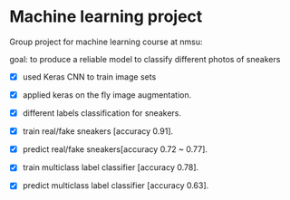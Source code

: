 # Machine learning project

Group project for machine learning course at nmsu:

goal: to produce a reliable model to classify different photos of sneakers

- [x] used Keras CNN to train image sets

- [x] applied keras on the fly image augmentation.


- [x] different labels classification for sneakers.

- [x] train real/fake sneakers [accuracy 0.91].

- [x] predict real/fake sneakers[accuracy 0.72 ~ 0.77].

- [x] train multiclass label classifier [accuracy 0.78].

- [x] predict multiclass label classifier [accuracy 0.63].

